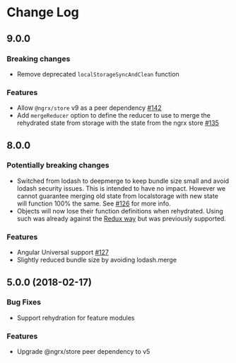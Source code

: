 # Change Log

## 9.0.0

### Breaking changes

- Remove deprecated `localStorageSyncAndClean` function

### Features

- Allow `@ngrx/store` v9 as a peer dependency [#142](https://github.com/btroncone/ngrx-store-localstorage/pull/142)
- Add `mergeReducer` option to define the reducer to use to merge the rehydrated state from storage with the state from the ngrx store [#135](https://github.com/btroncone/ngrx-store-localstorage/pull/135)

## 8.0.0

### Potentially breaking changes

- Switched from lodash to deepmerge to keep bundle size small and avoid lodash security issues. This is intended to have no impact. However we cannot guarantee merging old state from localstorage with new state will function 100% the same. See [#126](https://github.com/btroncone/ngrx-store-localstorage/pull/126) for more info.
- Objects will now lose their function definitions when rehydrated. Using such was already against the [Redux way](https://redux.js.org/faq/organizing-state#can-i-put-functions-promises-or-other-non-serializable-items-in-my-store-state) but was previously supported.

### Features

- Angular Universal support [#127](https://github.com/btroncone/ngrx-store-localstorage/pull/127)
- Slightly reduced bundle size by avoiding lodash.merge

## 5.0.0 (2018-02-17)

### Bug Fixes

- Support rehydration for feature modules

### Features

- Upgrade @ngrx/store peer dependency to v5
